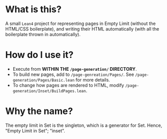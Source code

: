 # What is this?
A small `Lean4` project for representing pages in Empty Limit (without the HTML/CSS boilerplate), and writing their HTML automatically (with all the boilerplate thrown in automatically).

# How do I use it?
- Execute from **WITHIN THE `/page-generation/` DIRECTORY**.
- To build new pages, add to `/page-genreation/Pages/`. See `/page-generation/Pages/Basic.lean` for more details.
- To change how pages are rendered to HTML, modify `/page-generation/Inset/BuildPages.lean`.

# Why the name?
The empty limit in Set is the singleton, which is a generator for Set. Hence, "Empty Limit in Set"; "inset".
